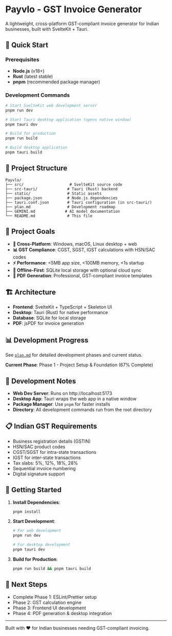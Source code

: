 # Payvlo - GST Invoice Generator

A lightweight, cross-platform GST-compliant invoice generator for Indian businesses, built with SvelteKit + Tauri.

## 🚀 Quick Start

### Prerequisites

- **Node.js** (v18+)
- **Rust** (latest stable)
- **pnpm** (recommended package manager)

### Development Commands

```bash
# Start SvelteKit web development server
pnpm run dev

# Start Tauri desktop application (opens native window)
pnpm tauri dev

# Build for production
pnpm run build

# Build desktop application
pnpm tauri build
```

## 📁 Project Structure

```
Payvlo/
├── src/                    # SvelteKit source code
├── src-tauri/             # Tauri (Rust) backend
├── static/                # Static assets
├── package.json           # Node.js dependencies
├── tauri.conf.json        # Tauri configuration (in src-tauri/)
├── plan.md                # Development roadmap
├── GEMINI.md             # AI model documentation
└── README.md              # This file
```

## 🎯 Project Goals

- **📱 Cross-Platform**: Windows, macOS, Linux desktop + web
- **📊 GST Compliance**: CGST, SGST, IGST calculations with HSN/SAC codes
- **⚡ Performance**: <5MB app size, <100MB memory, <1s startup
- **💾 Offline-First**: SQLite local storage with optional cloud sync
- **📄 PDF Generation**: Professional, GST-compliant invoice templates

## 🏗️ Architecture

- **Frontend**: SvelteKit + TypeScript + Skeleton UI
- **Desktop**: Tauri (Rust) for native performance
- **Database**: SQLite for local storage
- **PDF**: jsPDF for invoice generation

## 📊 Development Progress

See [`plan.md`](plan.md) for detailed development phases and current status.

**Current Phase**: Phase 1 - Project Setup & Foundation (67% Complete)

## 🔧 Development Notes

- **Web Dev Server**: Runs on http://localhost:5173
- **Desktop App**: Tauri wraps the web app in a native window
- **Package Manager**: Use `pnpm` for faster installs
- **Directory**: All development commands run from the root directory

## 📋 Indian GST Requirements

- Business registration details (GSTIN)
- HSN/SAC product codes
- CGST/SGST for intra-state transactions
- IGST for inter-state transactions
- Tax slabs: 5%, 12%, 18%, 28%
- Sequential invoice numbering
- Digital signature support

## 🚀 Getting Started

1. **Install Dependencies**:

   ```bash
   pnpm install
   ```

2. **Start Development**:

   ```bash
   # For web development
   pnpm run dev

   # For desktop development
   pnpm tauri dev
   ```

3. **Build for Production**:
   ```bash
   pnpm run build && pnpm tauri build
   ```

## 📝 Next Steps

- Complete Phase 1: ESLint/Prettier setup
- Phase 2: GST calculation engine
- Phase 3: Frontend UI development
- Phase 4: PDF generation & desktop integration

---

Built with ❤️ for Indian businesses needing GST-compliant invoicing.

